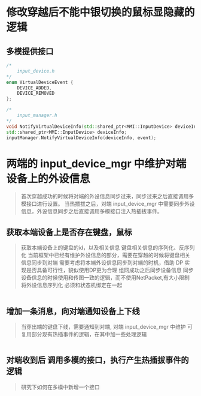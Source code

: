 
# 修改穿越后不能中银切换的鼠标显隐藏的逻辑

## 多模提供接口
```cpp
/*
    input_device.h
*/
enum VirtualDeviceEvent {
    DEVICE_ADDED,
    DEVICE_REMOVED
};

/*
    input_manager.h
*/
void NotifyVirtualDeviceInfo(std::shared_ptr<MMI::InputDevice> deviceInfo, VirtualDeviceEvent event);
std::shared_ptr<MMI::InputDevice> deviceInfo;
inputManager.NotifyVirtualDeviceInfo(deviceInfo, event);
```

# 两端的 input_device_mgr 中维护对端设备上的外设信息
> 首次穿越成功的时候将对端的外设信息同步过来，同步过来之后直接调用多模接口进行设置。
> 当热插拔之后，对端 input_device_mgr 中需要同步外设信息，外设信息同步之后直接调用多模接口注入热插拔事件。

## 获取本端设备上是否存在键盘，鼠标
> 获取本端设备上的键盘的id，以及相关信息
> 键盘相关信息的序列化、反序列化
> 当前框架中已经有维护外设信息的部分，需要在穿越的时候将键盘相关信息同步到对端
> 需要考虑将本端外设信息同步到对端的时机，借助 DP 实现是否具备可行性，貌似使用DP更为合理
> 组网成功之后同步设备信息
> 同步设备信息的时候使用和传图一致的逻辑，而不使用NetPacket,有大小限制
> 将外设信息序列化
> 必须和状态机绑定在一起
```cpp


```

## 增加一条消息，向对端通知设备上下线
> 当穿出端的键盘下线，需要通知到对端, 对端 input_device_mgr 中维护
> 可复用部分现有热插事件的逻辑，在其中加一些处理逻辑
```cpp


```

## 对端收到后 调用多模的接口，执行产生热插拔事件的逻辑
> 研究下如何在多模中新增一个接口
```cpp


```
